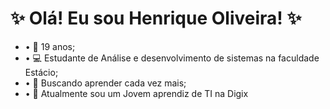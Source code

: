 # ✨ **Olá! Eu sou Henrique Oliveira!** ✨
- • 🎂 19 anos;
- • 💻 Estudante de Análise e desenvolvimento de sistemas na faculdade Estácio;
- • 🌱 Buscando aprender cada vez mais;
- • 🔭 Atualmente sou um Jovem aprendiz de TI na Digix
